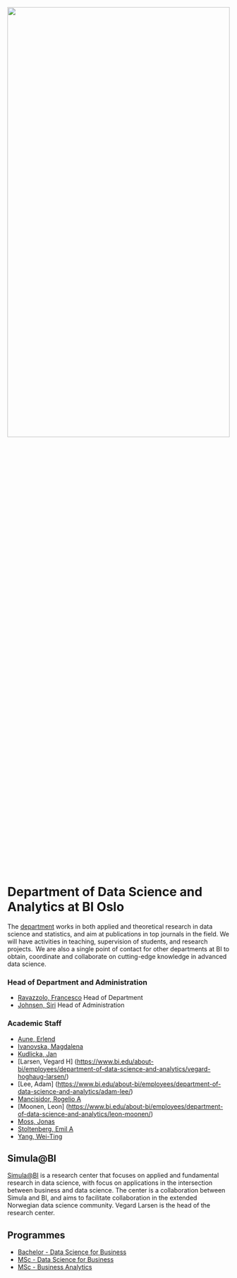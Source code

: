 <!--

**Here are some ideas to get you started:**

🙋‍♀️ A short introduction - what is your organization all about?
🌈 Contribution guidelines - how can the community get involved?
👩‍💻 Useful resources - where can the community find your docs? Is there anything else the community should know?
🍿 Fun facts - what does your team eat for breakfast?
🧙 Remember, you can do mighty things with the power of [Markdown](https://docs.github.com/github/writing-on-github/getting-started-with-writing-and-formatting-on-github/basic-writing-and-formatting-syntax)
-->

<p align='center'><img src="https://github.com/ML-BI/.github/blob/main/profile/image1.jpeg" width="100%" height="50%"></p>

# **Department of Data Science and Analytics at BI Oslo**
The [department](https://www.bi.edu/research/find-department/department-of-data-science-and-analytics/) works in both applied and theoretical research in data science and statistics, and aim at publications in top journals in the field. We will have activities in teaching, supervision of students, and research projects.  We are also a single point of contact for other departments at BI to obtain, coordinate and collaborate on cutting-edge knowledge in advanced data science.

### Head of Department and Administration
* [Ravazzolo, Francesco](https://www.bi.edu/about-bi/employees/department-of-data-science-and-analytics/francesco-ravazzolo/) Head of Department
* [Johnsen, Siri](https://www.bi.edu/about-bi/employees/department-of-data-science-and-analytics/siri-johnsen/) Head of Administration

### Academic Staff
* [Aune, Erlend](https://www.bi.edu/about-bi/employees/department-of-data-science-and-analytics/erlend-aune/)
* [Ivanovska, Magdalena](https://www.bi.edu/about-bi/employees/department-of-data-science-and-analytics/magdalena-ivanovska/)
* [Kudlicka, Jan](https://www.bi.edu/about-bi/employees/department-of-data-science-and-analytics/jan-kudlicka/)
* [Larsen, Vegard H] (https://www.bi.edu/about-bi/employees/department-of-data-science-and-analytics/vegard-hoghaug-larsen/)
* [Lee, Adam] (https://www.bi.edu/about-bi/employees/department-of-data-science-and-analytics/adam-lee/)
* [Mancisidor, Rogelio A](https://www.bi.edu/about-bi/employees/department-of-data-science-and-analytics/rogelio-andrade-mancisidor/)
* [Moonen, Leon] (https://www.bi.edu/about-bi/employees/department-of-data-science-and-analytics/leon-moonen/)
* [Moss, Jonas](https://www.bi.edu/about-bi/employees/department-of-data-science-and-analytics/jonas-moss/)
* [Stoltenberg, Emil A](https://www.bi.edu/about-bi/employees/department-of-data-science-and-analytics/emil-aas-stoltenberg/)
* [Yang, Wei-Ting](https://www.bi.edu/about-bi/employees/department-of-data-science-and-analytics/wei-ting-yang/)

## Simula@BI
[Simula@BI](https://www.bi.edu/research/research-centres/simulabi/) is a research center that focuses on applied and fundamental research in data science, with focus on applications in the intersection between business and data science. The center is a collaboration between Simula and BI, and aims to facilitate collaboration in the extended Norwegian data science community. Vegard Larsen is the head of the research center.

## **Programmes**
* [Bachelor - Data Science for Business](https://www.bi.edu/programmes-and-individual-courses/bachelor-programmes/Data-Science-for-Business/)
* [MSc - Data Science for Business](https://www.bi.edu/programmes-and-individual-courses/master-programmes/data-science-for-business/)
* [MSc - Business Analytics](https://www.bi.edu/programmes-and-individual-courses/master-programmes/business-analytics/)

